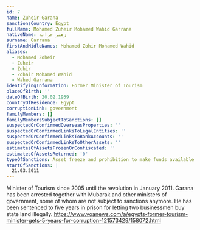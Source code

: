 ```yaml
---
id: 7
name: Zuheir Garana
sanctionsCountry: Egypt
fullName: Mohamed Zuheir Mohamed Wahid Garrana
nativeName: زهير جرانة
surname: Garrana
firstAndMidleNames: Mohamed Zohir Mohamed Wahid
aliases:
  - Mohamed Zoheir
  - Zuheir
  - Zuhir
  - Zohair Mohamed Wahid
  - Wahed Garrana
identifyingInformation: Former Minister of Tourism
placeOfBirth: ''
dateOfBirth: 20.02.1959
countryOfResidence: Egypt
corruptionLink: government
familyMembers: []
familyMembersSubjectToSanctions: []
suspectedOrConfirmedOverseasProperties: ''
suspectedOrConfirmedLinksToLegalEntities: ''
suspectedOrConfirmedLinksToBankAccounts: ''
suspectedOrConfirmedLinksToOtherAssets: ''
estimatesOfAssetsFrozenOrConfiscated: ''
estimatesOfAssetsReturned: '0'
typeOfSanctions: Asset freeze and prohibition to make funds available
startOfSanctions: |
  21.03.2011
---
```

  Minister of Tourism since 2005 until the revolution in January 2011. Garana has 
  been arrested together with Mubarak and  other ministers of government, some of 
  whom are not subject to sanctions anymore.  He has been sentenced to five years 
  in prison for letting two businessmen buy state land illegally. 
  https://www.voanews.com/a/egypts-former-tourism-minister-gets-5-years-for-corruption-121573429/158072.html  
